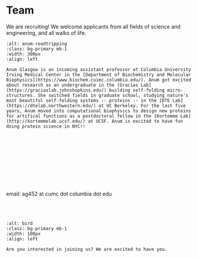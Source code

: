 # Team

We are recruiting!
We welcome applicants from all fields of science and engineering, and all walks of life.

```{image} people/anum.jpg
:alt: anum-roadtripping
:class: bg-primary mb-1
:width: 300px
:align: left
```

```{sidebar} Principal investigator
Anum Glasgow is an incoming assistant professor at Columbia University Irving Medical Center in the [Department of Biochemistry and Molecular Biophysics](https://www.biochem.cuimc.columbia.edu/). Anum got excited about research as an undergraduate in the [Gracias Lab](https://graciaslab.johnshopkins.edu/) building self-folding micro-structures. She switched fields in graduate school, studying nature's most beautiful self-folding systems -- proteins -- in the [DTE Lab](https://dtelab.northwestern.edu/) at UC Berkeley. For the last five years, Anum moved into computational biophysics to design new proteins for artifical functions as a postdoctoral fellow in the [Kortemme Lab](http://kortemmelab.ucsf.edu/) at UCSF. Anum is excited to have fun doing protein science in NYC!! 
```
<br/>
<br/>
<br/>
<br/>
<br/>
<br/>
<br/>
<br/>
<br/>
email: ag452 at cumc dot columbia dot edu
<br/>
<br/>
<br/>
<br/>


```{image} people/bird.png
:alt: bird
:class: bg-primary mb-1
:width: 100px
:align: left
```

```{sidebar} Our next member
Are you interested in joining us? We are excited to have you.
```
<br/>
<br/>
<br/>
<br/>
<br/>
<br/>
<br/>
<br/>
<br/>
<br/>
